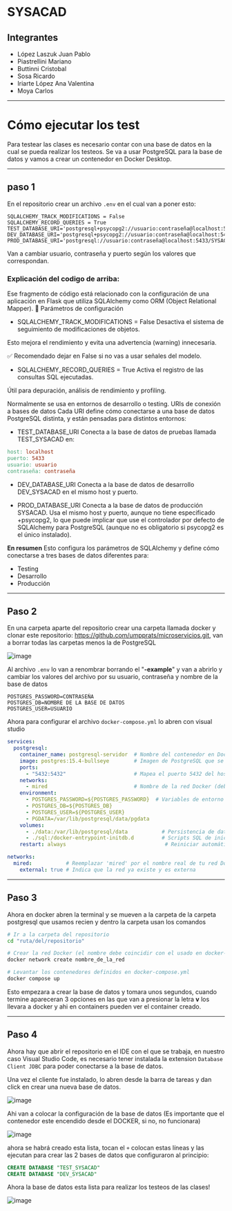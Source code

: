 # SYSACAD
## Integrantes
- López Laszuk Juan Pablo
- Piastrellini Mariano
- Buttinni Cristobal
- Sosa Ricardo
- Iriarte López Ana Valentina
- Moya Carlos
---

# Cómo ejecutar los test
Para testear las clases es necesario contar con una base de datos en la cual se pueda realizar los testeos.
Se va a usar PostgreSQL para la base de datos y vamos a crear un contenedor en Docker Desktop.

---
## paso 1
En el repositorio crear un archivo `.env` en el cual van a poner esto:
```env
SQLALCHEMY_TRACK_MODIFICATIONS = False
SQLALCHEMY_RECORD_QUERIES = True
TEST_DATABASE_URI='postgresql+psycopg2://usuario:contraseña@localhost:5433/TEST_SYSACAD'
DEV_DATABASE_URI='postgresql+psycopg2://usuario:contraseña@localhost:5433/DEV_SYSACAD'
PROD_DATABASE_URI='postgresql://usuario:contraseña@localhost:5433/SYSACAD'
```
Van a cambiar usuario, contraseña y puerto según los valores que correspondan.
### Explicación del codigo de arriba:
Ese fragmento de código está relacionado con la configuración de una aplicación en Flask que utiliza SQLAlchemy como ORM (Object Relational Mapper).
🔧 Parámetros de configuración
- SQLALCHEMY_TRACK_MODIFICATIONS = False
Desactiva el sistema de seguimiento de modificaciones de objetos.

Esto mejora el rendimiento y evita una advertencia (warning) innecesaria.

✅ Recomendado dejar en False si no vas a usar señales del modelo.

- SQLALCHEMY_RECORD_QUERIES = True
Activa el registro de las consultas SQL ejecutadas.

Útil para depuración, análisis de rendimiento y profiling.

Normalmente se usa en entornos de desarrollo o testing.
 URIs de conexión a bases de datos
Cada URI define cómo conectarse a una base de datos PostgreSQL distinta, y están pensadas para distintos entornos:

- TEST_DATABASE_URI
Conecta a la base de datos de pruebas llamada TEST_SYSACAD en:
```makefile
host: localhost
puerto: 5433
usuario: usuario
contraseña: contraseña
```
- DEV_DATABASE_URI
Conecta a la base de datos de desarrollo DEV_SYSACAD en el mismo host y puerto.

- PROD_DATABASE_URI
Conecta a la base de datos de producción SYSACAD.
Usa el mismo host y puerto, aunque no tiene especificado +psycopg2, lo que puede implicar que use el controlador por defecto de SQLAlchemy para PostgreSQL (aunque no es obligatorio si psycopg2 es el único instalado).

**En resumen**
Esto configura los parámetros de SQLAlchemy y define cómo conectarse a tres bases de datos diferentes para:
- Testing
- Desarrollo
- Producción
---
## Paso 2
En una carpeta aparte del repositorio crear una carpeta llamada docker y clonar este repositorio: 
https://github.com/umpprats/microservicios.git, van a borrar todas las carpetas menos la de PostgreSQL

![image](https://github.com/user-attachments/assets/14144578-f6d4-4eee-9b11-51a3f873146e)

Al archivo ``.env`` lo van a renombrar borrando el "**-example**" y van a abrirlo y cambiar los valores del archivo por su usuario, contraseña y nombre de la base de datos
```env
POSTGRES_PASSWORD=CONTRASEÑA
POSTGRES_DB=NOMBRE DE LA BASE DE DATOS
POSTGRES_USER=USUARIO
```
Ahora para configurar el archivo `docker-compose.yml` lo abren con visual studio 
```YAML
services:    
  postgresql:
    container_name: postgresql-servidor  # Nombre del contenedor en Docker
    image: postgres:15.4-bullseye        # Imagen de PostgreSQL que se descarga
    ports:
      - "5432:5432"                      # Mapea el puerto 5432 del host al contenedor
    networks:
      - mired                            # Nombre de la red Docker (debe coincidir con la red externa)
    environment:
      - POSTGRES_PASSWORD=${POSTGRES_PASSWORD}  # Variables de entorno (no modificar, se toman del entorno)
      - POSTGRES_DB=${POSTGRES_DB}
      - POSTGRES_USER=${POSTGRES_USER}
      - PGDATA=/var/lib/postgresql/data/pgdata
    volumes:
      - ./data:/var/lib/postgresql/data           # Persistencia de datos
      - ./sql:/docker-entrypoint-initdb.d         # Scripts SQL de inicialización
    restart: always                                # Reiniciar automáticamente si se cae

networks:
  mired:           # Reemplazar 'mired' por el nombre real de tu red Docker
    external: true # Indica que la red ya existe y es externa
```

---
## Paso 3
Ahora en docker abren la terminal y se mueven a la carpeta de la carpeta postgresql que usamos recien y dentro la carpeta usan los comandos
```bash
# Ir a la carpeta del repositorio
cd "ruta/del/repositorio"

# Crear la red Docker (el nombre debe coincidir con el usado en docker-compose.yml)
docker network create nombre_de_la_red

# Levantar los contenedores definidos en docker-compose.yml
docker compose up
```
Esto empezara a crear la base de datos y tomara unos segundos, cuando termine apareceran 3 opciones en las que van a presionar la letra **v** los llevara a docker y ahi en containers pueden ver el container creado.


---

## Paso 4
Ahora hay que abrir el repositorio en el IDE con el que se trabaja, en nuestro caso Visual Studio Code, es necesario tener instalada la extension `Database Client JDBC` para poder conectarse a la base de datos.

Una vez el cliente fue instalado, lo abren desde la barra de tareas y dan click en crear una nueva base de datos.

![image](https://github.com/user-attachments/assets/595d150a-8a53-407a-ad2c-b873d1811625)

Ahi van a colocar la configuración de la base de datos (Es importante que el contenedor este encendido desde el DOCKER, si no, no funcionara)

![image](https://github.com/user-attachments/assets/3c383a25-6b0d-4923-a7cd-64fdcfa32944)

ahora se habrá creado esta lista, tocan el `+` colocan estas líneas y las ejecutan para crear las 2 bases de datos que configuraron al principio:
```SQL
CREATE DATABASE "TEST_SYSACAD"
CREATE DATABASE "DEV_SYSACAD"
```

Ahora la base de datos esta lista para realizar los testeos de las clases!

![image](https://github.com/user-attachments/assets/182c766c-366b-4777-b88f-0746058085ec)


